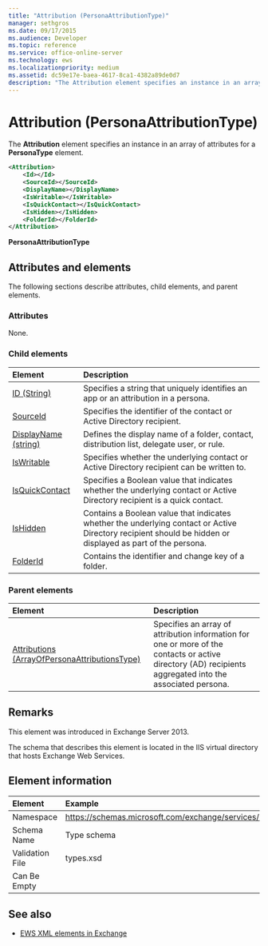 ```yaml
---
title: "Attribution (PersonaAttributionType)"
manager: sethgros
ms.date: 09/17/2015
ms.audience: Developer
ms.topic: reference
ms.service: office-online-server
ms.technology: ews
ms.localizationpriority: medium
ms.assetid: dc59e17e-baea-4617-8ca1-4382a89de0d7
description: "The Attribution element specifies an instance in an array of attributes for a PersonaType element."
---
```


# Attribution (PersonaAttributionType)

The **Attribution** element specifies an instance in an array of attributes for a **PersonaType** element. 
  
```XML
<Attribution>
    <Id></Id>
    <SourceId></SourceId>
    <DisplayName></DisplayName>
    <IsWritable></IsWritable>
    <IsQuickContact></IsQuickContact>
    <IsHidden></IsHidden>
    <FolderId></FolderId>
</Attribution>
```

 **PersonaAttributionType**
## Attributes and elements

The following sections describe attributes, child elements, and parent elements.
  
### Attributes

None.
  
### Child elements

|**Element**|**Description**|
|:-----|:-----|
|[ID (String)](id-string.md) <br/> |Specifies a string that uniquely identifies an app or an attribution in a persona.  <br/> |
|[SourceId](sourceid.md) <br/> |Specifies the identifier of the contact or Active Directory recipient.  <br/> |
|[DisplayName (string)](displayname-string.md) <br/> |Defines the display name of a folder, contact, distribution list, delegate user, or rule.  <br/> |
|[IsWritable](iswritable.md) <br/> |Specifies whether the underlying contact or Active Directory recipient can be written to.  <br/> |
|[IsQuickContact](isquickcontact.md) <br/> |Specifies a Boolean value that indicates whether the underlying contact or Active Directory recipient is a quick contact.  <br/> |
|[IsHidden](ishidden.md) <br/> |Contains a Boolean value that indicates whether the underlying contact or Active Directory recipient should be hidden or displayed as part of the persona.  <br/> |
|[FolderId](folderid.md) <br/> |Contains the identifier and change key of a folder.  <br/> |
   
### Parent elements

|**Element**|**Description**|
|:-----|:-----|
|[Attributions (ArrayOfPersonaAttributionsType)](attributions-arrayofpersonaattributionstype.md) <br/> |Specifies an array of attribution information for one or more of the contacts or active directory (AD) recipients aggregated into the associated persona.  <br/> |
   
## Remarks

This element was introduced in Exchange Server 2013.
  
The schema that describes this element is located in the IIS virtual directory that hosts Exchange Web Services.
  
## Element information

| Element | Example |
|:-----|:-----|
|Namespace  <br/> |https://schemas.microsoft.com/exchange/services/2006/types  <br/> |
|Schema Name  <br/> |Type schema  <br/> |
|Validation File  <br/> |types.xsd  <br/> |
|Can Be Empty  <br/> ||
   
## See also

- [EWS XML elements in Exchange](ews-xml-elements-in-exchange.md)

